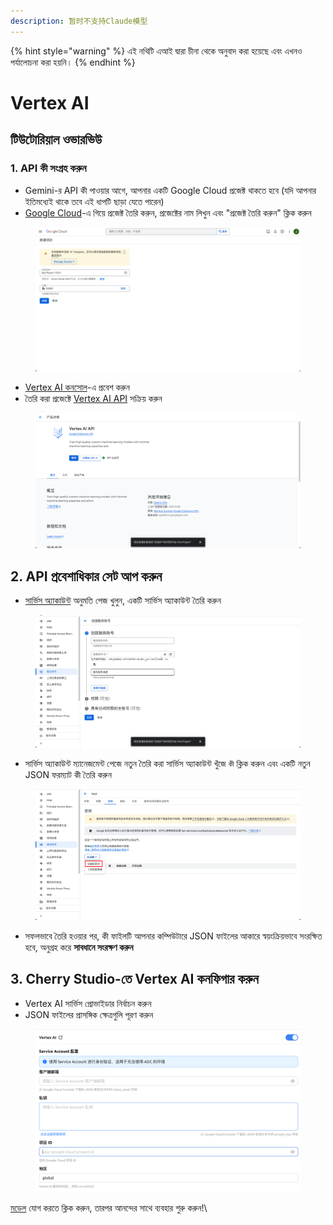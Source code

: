 ```yaml
---
description: 暂时不支持Claude模型
---
```


{% hint style="warning" %}
এই নথিটি এআই দ্বারা চীনা থেকে অনুবাদ করা হয়েছে এবং এখনও পর্যালোচনা করা হয়নি।
{% endhint %}

# Vertex AI

## টিউটোরিয়াল ওভারভিউ

### 1. API কী সংগ্রহ করুন

* Gemini-র API কী পাওয়ার আগে, আপনার একটি Google Cloud প্রজেক্ট থাকতে হবে (যদি আপনার ইতিমধ্যেই থাকে তবে এই ধাপটি ছাড়া যেতে পারেন)
* [Google Cloud](https://console.cloud.google.com/projectcreate)-এ গিয়ে প্রজেক্ট তৈরি করুন, প্রজেক্টের নাম লিখুন এবং "প্রজেক্ট তৈরি করুন" ক্লিক করুন

<figure><img src="../../.gitbook/assets/image (1).png" alt=""><figcaption></figcaption></figure>

* [Vertex AI কনসোল](https://console.cloud.google.com/vertex-ai)-এ প্রবেশ করুন
* তৈরি করা প্রজেক্টে [Vertex AI API](https://console.cloud.google.com/apis/library/aiplatform.googleapis.com?inv=1\&invt=Ab0iBA) সক্রিয় করুন

<figure><img src="../../.gitbook/assets/image (78).png" alt=""><figcaption></figcaption></figure>

## 2. API প্রবেশাধিকার সেট আপ করুন

* [সার্ভিস অ্যাকাউন্ট](https://console.cloud.google.com/iam-admin/serviceaccounts) অনুমতি পেজ খুলুন, একটি সার্ভিস অ্যাকাউন্ট তৈরি করুন

<figure><img src="../../.gitbook/assets/image (79).png" alt=""><figcaption></figcaption></figure>

* সার্ভিস অ্যাকাউন্ট ম্যানেজমেন্ট পেজে নতুন তৈরি করা সার্ভিস অ্যাকাউন্ট খুঁজে `কী` ক্লিক করুন এবং একটি নতুন JSON ফরম্যাট কী তৈরি করুন

<figure><img src="../../.gitbook/assets/image (80).png" alt=""><figcaption></figcaption></figure>

* সফলভাবে তৈরি হওয়ার পর, কী ফাইলটি আপনার কম্পিউটারে JSON ফাইলের আকারে স্বয়ংক্রিয়ভাবে সংরক্ষিত হবে, অনুগ্রহ করে **সাবধানে সংরক্ষণ করুন**

## 3. Cherry Studio-তে Vertex AI কনফিগার করুন

* Vertex AI সার্ভিস প্রোভাইডার নির্বাচন করুন
* JSON ফাইলের প্রাসঙ্গিক ক্ষেত্রগুলি পূরণ করুন

<figure><img src="../../.gitbook/assets/image (81).png" alt=""><figcaption></figcaption></figure>

[মডেল](https://console.cloud.google.com/vertex-ai/model-garden) যোগ করতে ক্লিক করুন, তারপর আনন্দের সাথে ব্যবহার শুরু করুন!\